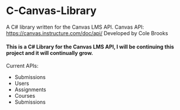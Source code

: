# C-Canvas-Library
A C# library written for the Canvas LMS API.
Canvas API: https://canvas.instructure.com/doc/api/
Developed by Cole Brooks

<h4>This is a C# Library for the Canvas LMS API, I will be continuing this project and it will continually grow.</h4>

Current APIs:
<ul>
<li>Submissions</li>
<li>Users</li>
<li>Assignments</li>
<li>Courses</li>
<li>Submissions</li>
</ul>

